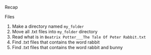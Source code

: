 Recap 

Files 
1. Make a directory named `my_folder`
2. Move all .txt files into `my_folder` directory
3. Read what is in `Beatrix Potter___The Tale Of Peter Rabbit.txt`
4. Find .txt files that contains the word rabbit
5. Find .txt files that contains the word rabbit and bunny 
